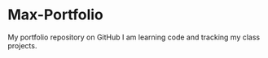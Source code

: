 # Max-Portfolio
My portfolio repository on GitHub
I am learning code and tracking my class projects.
